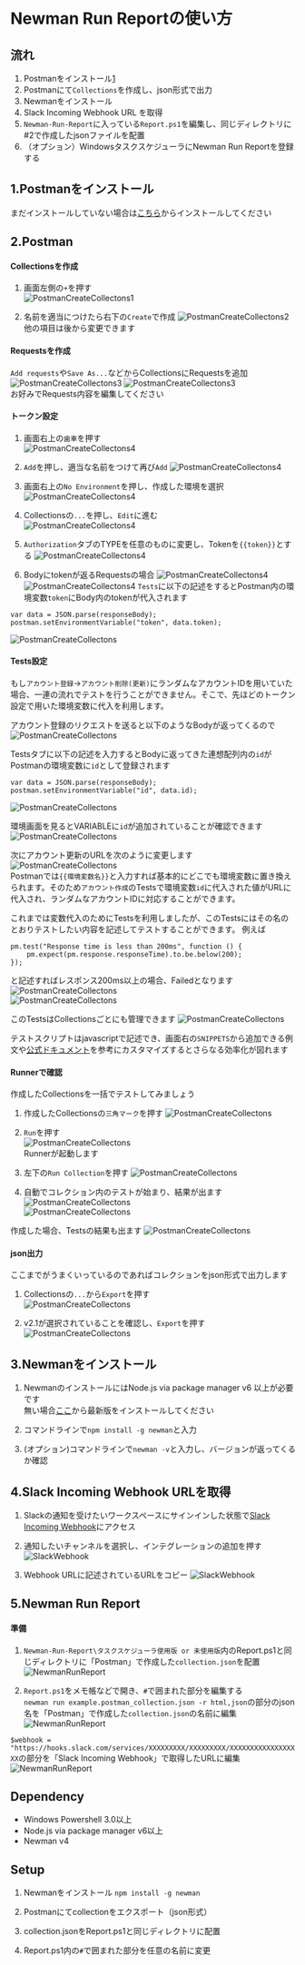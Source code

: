 # Newman Run Reportの使い方

## 流れ
1. Postmanをインストール[1](#postmanをインストール)
2. Postmanにて`Collections`を作成し、json形式で出力
3. Newmanをインストール
1. Slack Incoming Webhook URL を取得
4. `Newman-Run-Report`に入っている`Report.ps1`を編集し、同じディレクトリに#2で作成したjsonファイルを配置
1. （オプション）WindowsタスクスケジューラにNewman Run Reportを登録する

## 1.Postmanをインストール
まだインストールしていない場合は[こちら](https://www.getpostman.com/)からインストールしてください


## 2.Postman

#### Collectionsを作成

1. 画面左側の`+`を押す  
![PostmanCreateCollectons1](https://raw.githubusercontent.com/sumasi52/Photo/master/postman-1.png)

1. 名前を適当につけたら右下の`Create`で作成
![PostmanCreateCollectons2](https://raw.githubusercontent.com/sumasi52/Photo/master/postman-2.png)  
他の項目は後から変更できます

#### Requestsを作成
`Add requests`や`Save As...`などからCollectionsにRequestsを追加
![PostmanCreateCollectons3](https://raw.githubusercontent.com/sumasi52/Photo/master/postman-27.png)
![PostmanCreateCollectons3](https://raw.githubusercontent.com/sumasi52/Photo/master/postman-3.png)  
お好みでRequests内容を編集してください

#### トークン設定

1. 画面右上の`歯車`を押す  
![PostmanCreateCollectons4](https://raw.githubusercontent.com/sumasi52/Photo/master/postman-4.png)

1. `Add`を押し、適当な名前をつけて再び`Add`
![PostmanCreateCollectons4](https://raw.githubusercontent.com/sumasi52/Photo/master/postman-5.png)

1. 画面右上の`No Environment`を押し、作成した環境を選択  
![PostmanCreateCollectons4](https://raw.githubusercontent.com/sumasi52/Photo/master/postman-7.png)

1. Collectionsの`...`を押し、`Edit`に進む  
![PostmanCreateCollectons4](https://raw.githubusercontent.com/sumasi52/Photo/master/postman-10.png)

1. `Authorization`タブのTYPEを任意のものに変更し、Tokenを`{{token}}`とする
![PostmanCreateCollectons4](https://raw.githubusercontent.com/sumasi52/Photo/master/postman-11.png)

1. Bodyにtokenが返るRequestsの場合
![PostmanCreateCollectons4](https://raw.githubusercontent.com/sumasi52/Photo/master/postman-29.png)  
![PostmanCreateCollectons4](https://raw.githubusercontent.com/sumasi52/Photo/master/postman-31.png)
`Tests`に以下の記述をするとPostman内の環境変数`token`にBody内のtokenが代入されます
```
var data = JSON.parse(responseBody);
postman.setEnvironmentVariable("token", data.token);
```
![PostmanCreateCollectons](https://raw.githubusercontent.com/sumasi52/Photo/master/postman-30.png)

#### Tests設定
もし`アカウント登録`→`アカウント削除(更新)`にランダムなアカウントIDを用いていた場合、一連の流れでテストを行うことができません。そこで、先ほどのトークン設定で用いた環境変数に代入を利用します。  

アカウント登録のリクエストを送ると以下のようなBodyが返ってくるので
![PostmanCreateCollectons](https://raw.githubusercontent.com/sumasi52/Photo/master/postman-17.png)

Testsタブに以下の記述を入力するとBodyに返ってきた連想配列内の`id`がPostmanの環境変数に`id`として登録されます
```
var data = JSON.parse(responseBody);
postman.setEnvironmentVariable("id", data.id);
```
![PostmanCreateCollectons](https://raw.githubusercontent.com/sumasi52/Photo/master/postman-18.png)

環境画面を見るとVARIABLEに`id`が追加されていることが確認できます
![PostmanCreateCollectons](https://raw.githubusercontent.com/sumasi52/Photo/master/postman-19.png)

次にアカウント更新のURLを次のように変更します
![PostmanCreateCollectons](https://raw.githubusercontent.com/sumasi52/Photo/master/postman-20.png)  
Postmanでは`{{環境変数名}}`と入力すれば基本的にどこでも環境変数に置き換えられます。そのため`アカウント作成`のTestsで環境変数`id`に代入された値がURLに代入され、ランダムなアカウントIDに対応することができます。


これまでは変数代入のためにTestsを利用しましたが、このTestsにはその名のとおりテストしたい内容を記述してテストすることができます。
例えば
```
pm.test("Response time is less than 200ms", function () {
    pm.expect(pm.response.responseTime).to.be.below(200);
});
```
と記述すればレスポンス200ms以上の場合、Failedとなります
![PostmanCreateCollectons](https://raw.githubusercontent.com/sumasi52/Photo/master/postman-24.png)  
![PostmanCreateCollectons](https://raw.githubusercontent.com/sumasi52/Photo/master/postman-25.png)

このTestsはCollectionsごとにも管理できます
![PostmanCreateCollectons](https://raw.githubusercontent.com/sumasi52/Photo/master/postman-32.png)

テストスクリプトはjavascriptで記述でき、画面右の`SNIPPETS`から追加できる例文や[公式ドキュメント](https://learning.getpostman.com/docs/postman/scripts/test_scripts/)を参考にカスタマイズするとさらなる効率化が図れます

#### Runnerで確認

作成したCollectionsを一括でテストしてみましょう
1. 作成したCollectionsの`三角マーク`を押す
![PostmanCreateCollectons](https://raw.githubusercontent.com/sumasi52/Photo/master/postman-12.png)

1. `Run`を押す  
![PostmanCreateCollectons](https://raw.githubusercontent.com/sumasi52/Photo/master/postman-13.png)  
Runnerが起動します

1. 左下の`Run Collection`を押す
![PostmanCreateCollectons](https://raw.githubusercontent.com/sumasi52/Photo/master/postman-14.png)  

1. 自動でコレクション内のテストが始まり、結果が出ます
![PostmanCreateCollectons](https://raw.githubusercontent.com/sumasi52/Photo/master/postman-15.png)  
![PostmanCreateCollectons](https://raw.githubusercontent.com/sumasi52/Photo/master/postman-16.png)

 作成した場合、Testsの結果も出ます
![PostmanCreateCollectons](https://raw.githubusercontent.com/sumasi52/Photo/master/postman-26.png)

#### json出力
ここまでがうまくいっているのであればコレクションをjson形式で出力します

1. Collectionsの`...`から`Export`を押す  
![PostmanCreateCollectons](https://raw.githubusercontent.com/sumasi52/Photo/master/postman-33.png)

1. v2.1が選択されていることを確認し、`Export`を押す
![PostmanCreateCollectons](https://raw.githubusercontent.com/sumasi52/Photo/master/postman-34.png)

## 3.Newmanをインストール
1. NewmanのインストールにはNode.js via package manager v6 以上が必要です  
無い場合[ここ](https://nodejs.org/ja/)から最新版をインストールしてください

1. コマンドラインで`npm install -g newman`と入力

1. (オプション)コマンドラインで`newman -v`と入力し、バージョンが返ってくるか確認

## 4.Slack Incoming Webhook URLを取得
1. Slackの通知を受けたいワークスペースにサインインした状態で[Slack Incoming Webhook](https://slack.com/services/new/incoming-webhook)にアクセス

1. 通知したいチャンネルを選択し、インテグレーションの追加を押す
![SlackWebhook](https://raw.githubusercontent.com/sumasi52/Photo/master/slackwebhook2.PNG)

1. Webhook URLに記述されているURLをコピー
![SlackWebhook](https://raw.githubusercontent.com/sumasi52/Photo/master/slackwebhook.PNG)

## 5.Newman Run Report
#### 準備
1. `Newman-Run-Report\タスクスケジューラ使用版 or 未使用版`内のReport.ps1と同じディレクトリに「Postman」で作成した`collection.json`を配置
![NewmanRunReport](https://raw.githubusercontent.com/sumasi52/Photo/master/newman-1.PNG)

2. `Report.ps1`をメモ帳などで開き、`#`で囲まれた部分を編集する  
`newman run example.postman_collection.json -r html,json`の部分のjson名を「Postman」で作成した`collection.json`の名前に編集
![NewmanRunReport](https://raw.githubusercontent.com/sumasi52/Photo/master/newman-2.PNG)

 `$webhook = "https://hooks.slack.com/services/XXXXXXXXX/XXXXXXXXX/XXXXXXXXXXXXXXXXXX`の部分を「Slack Incoming Webhook」で取得したURLに編集
![NewmanRunReport](https://raw.githubusercontent.com/sumasi52/Photo/master/newman-3.PNG)

## Dependency
* Windows Powershell 3.0以上  
* Node.js via package manager v6以上  
* Newman v4

## Setup
1. Newmanをインストール ```npm install -g newman```

1. Postmanにてcollectionをエクスポート（json形式）

1. collection.jsonをReport.ps1と同じディレクトリに配置

1. Report.ps1内の`#`で囲まれた部分を任意の名前に変更
